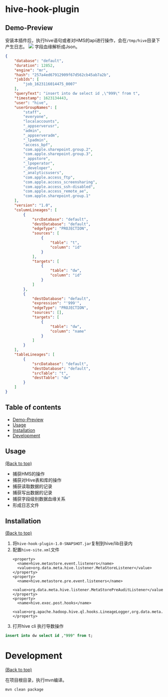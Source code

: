 
# hive-hook-plugin


## Demo-Preview

安装本插件后，执行hive语句或者对HMS的api进行操作，会在`/tmp/hive`目录下产生日志。
![](http://image-picgo.test.upcdn.net/img/20210608144537.png)
字段血缘解析成Json。
```json
{
    "database": "default",
    "duration": 12852,
    "engine": "mr",
    "hash": "257a4ed67912909f67d562cb45ab7a2b",
    "jobIds": [
        "job_1623116014475_0007"
    ],
    "queryText": "insert into dw select id ,\"999\" from t",
    "timestamp": 1623134443,
    "user": "hive",
    "userGroupNames": [
        "staff",
        "everyone",
        "localaccounts",
        "_appserverusr",
        "admin",
        "_appserveradm",
        "_lpadmin",
        "access_bpf",
        "com.apple.sharepoint.group.2",
        "com.apple.sharepoint.group.3",
        "_appstore",
        "_lpoperator",
        "_developer",
        "_analyticsusers",
        "com.apple.access_ftp",
        "com.apple.access_screensharing",
        "com.apple.access_ssh-disabled",
        "com.apple.access_remote_ae",
        "com.apple.sharepoint.group.1"
    ],
    "version": "1.0",
    "columnLineages": [
        {
            "srcDatabase": "default",
            "destDatabase": "default",
            "edgeType": "PROJECTION",
            "sources": [
                {
                    "table": "t",
                    "column": "id"
                }
            ],
            "targets": [
                {
                    "table": "dw",
                    "column": "id"
                }
            ]
        },
        {
            "destDatabase": "default",
            "expression": "'999'",
            "edgeType": "PROJECTION",
            "sources": [],
            "targets": [
                {
                    "table": "dw",
                    "column": "name"
                }
            ]
        }
    ],
    "tableLineages": [
        {
            "srcDatabase": "default",
            "destDatabase": "default",
            "srcTable": "t",
            "destTable": "dw"
        }
    ]
}
```
## Table of contents
- [Demo-Preview](#Demo-Preview)
- [Usage](#Usage)
- [Installation](#Installation)
- [Development](#Development)

## Usage
[(Back to top)](#table-of-contents)
- 捕获HMS的操作
- 捕获对Hive表和库的操作
- 捕获读取数据的记录
- 捕获写出数据的记录
- 捕获字段级别数据血缘关系
- 形成日志文件

## Installation
[(Back to top)](#table-of-contents)
1. 将`hive-hook-plugin-1.0-SNAPSHOT.jar`复制到hive/lib目录内
2. 配置`hive-site.xml`文件
    ```shell script
    <property>
      <name>hive.metastore.event.listeners</name>
      <value>org.data.meta.hive.listener.MetaStoreListener</value>
    </property>
    <property>
      <name>hive.metastore.pre.event.listeners</name>
      <value>org.data.meta.hive.listener.MetaStorePreAuditListener</value>
    </property>
    <property>
      <name>hive.exec.post.hooks</name>
      <value>org.apache.hadoop.hive.ql.hooks.LineageLogger,org.data.meta.hive.hook.LineageLoggerHook</value>
    </property>
    ```
3. 打开hive cli 执行导数操作
```sql
insert into dw select id ,"999" from t;
```



# Development
[(Back to top)](#table-of-contents)

在项目根目录，执行mvn编译。
```shell script
mvn clean package
```
